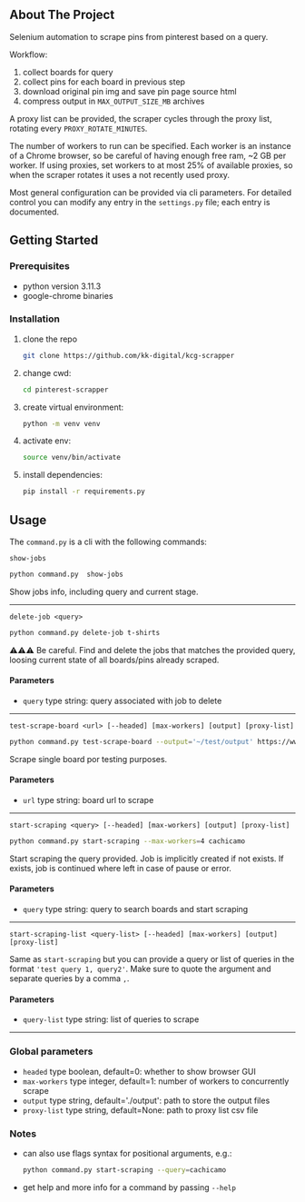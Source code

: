 ## About The Project

Selenium automation to scrape pins from pinterest based on a query.

Workflow:

1. collect boards for query
2. collect pins for each board in previous step
3. download original pin img and save pin page source html
4. compress output in `MAX_OUTPUT_SIZE_MB` archives

A proxy list can be provided, the scraper cycles through the proxy list, rotating every `PROXY_ROTATE_MINUTES`.

The number of workers to run can be specified. Each worker is an instance of a Chrome browser, so be careful of having
enough free ram, ~2 GB per worker. If using proxies, set workers to at most 25% of available proxies, so when the
scraper rotates it uses a not recently used proxy.

Most general configuration can be provided via cli parameters. For detailed control you can modify any entry in
the `settings.py` file; each entry is documented.

## Getting Started

### Prerequisites

* python version 3.11.3
* google-chrome binaries

### Installation

1. clone the repo
   ```sh
   git clone https://github.com/kk-digital/kcg-scrapper
   ```
2. change cwd:
    ```sh
   cd pinterest-scrapper
   ```
3. create virtual environment:
   ```sh
   python -m venv venv
   ```
4. activate env:
   ```sh
   source venv/bin/activate
   ```
5. install dependencies:
    ```sh
   pip install -r requirements.py
   ```

## Usage

The `command.py` is a cli with the following commands:

`show-jobs`

   ```sh
   python command.py  show-jobs
   ```

Show jobs info, including query and current stage.

---

`delete-job <query>`

   ```sh
  python command.py delete-job t-shirts
  ```

⚠️⚠️⚠️ Be careful. Find and delete the jobs that matches the provided query, loosing current state of all boards/pins
already scraped.

#### Parameters

- `query` type string: query associated with job to delete

---

`test-scrape-board <url> [--headed] [max-workers] [output] [proxy-list]`

   ```sh
  python command.py test-scrape-board --output='~/test/output' https://www.pinterest.com/wilsonpercussio/cachicamo/
  ```

Scrape single board por testing purposes.

#### Parameters

- `url` type string: board url to scrape

---

`start-scraping <query> [--headed] [max-workers] [output] [proxy-list]`

   ```sh
  python command.py start-scraping --max-workers=4 cachicamo 
  ```

Start scraping the query provided. Job is implicitly created if not exists. If exists, job is continued where left in
case of pause or error.

#### Parameters

- `query` type string: query to search boards and start scraping

---

`start-scraping-list <query-list> [--headed] [max-workers] [output] [proxy-list]`

Same as `start-scraping` but you can provide a query or list of queries in the
format `'test query 1, query2'`. Make sure to quote the argument and separate queries by a comma `,`.

#### Parameters

- `query-list` type string: list of queries to scrape

---

### Global parameters

- `headed` type boolean, default=0: whether to show browser GUI
- `max-workers` type integer, default=1: number of workers to concurrently scrape
- `output` type string, default='./output': path to store the output files
- `proxy-list` type string, default=None: path to proxy list csv file

### Notes

* can also use flags syntax for positional arguments, e.g.:
   ```sh
  python command.py start-scraping --query=cachicamo
  ```
* get help and more info for a command by passing `--help`
